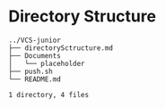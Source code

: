 # Directory Structure
```
../VCS-junior
├── directorySctructure.md
├── Documents
│   └── placeholder
├── push.sh
└── README.md

1 directory, 4 files
```
